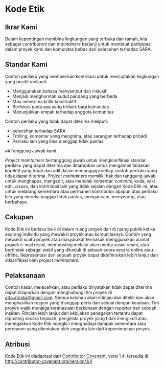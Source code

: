 # Kode Etik

## Ikrar Kami

Dalam kepentingan membina lingkungan yang terbuka dan ramah, kita sebagai *contributors* dan *maintainers* berjanji untuk membuat partisipasi dalam proyek kami dan komunitas bebas dari pelecehan terhadap SARA.

## Standar Kami

Contoh perilaku yang memberikan kontribusi untuk menciptakan lingkungan yang positif meliputi:

* Menggunakan bahasa menyambut dan inklusif
* Menjadi menghormati sudut pandang yang berbeda
* Mau menerima kritik konstruktif
* Berfokus pada apa yang terbaik bagi komunitas
* Menunjukkan empati terhadap anggota komunitas

Contoh perilaku yang tidak dapat diterima meliputi:

* pelecehan terhadap SARA
* Trolling, komentar yang menghina, atau serangan terhadap pribadi
* Perilaku lain yang bisa dianggap tidak pantas

##Tanggung Jawab kami

*Project maintainers* bertanggung jawab untuk mengklarifikasi standar perilaku yang dapat diterima dan diharapkan untuk mengambil tindakan korektif yang tepat dan adil dalam menanggapi setiap contoh perilaku yang tidak dapat diterima. *Project maintainers* memiliki hak dan tanggung jawab untuk menghapus, mengedit, atau menolak komentar, *commits*, kode, wiki edit, *issues*, dan kontribusi lain yang tidak sejalan dengan Kode Etik ini, atau untuk melarang sementara atau permanen kontributor apapun atas perilaku lain yang mereka anggap tidak pantas, mengancam, menyerang, atau berbahaya.

## Cakupan

Kode Etik ini berlaku baik di dalam ruang proyek dan di ruang publik ketika seorang individu yang mewakili proyek atau komunitasnya. Contoh yang mewakili suatu proyek atau masyarakat termasuk menggunakan alamat proyek e-mail resmi, memposting melalui akun media sosial resmi, atau bertindak sebagai wakil yang ditunjuk di sebuah acara secara online atau offline. Representasi dari sebuah proyek dapat didefinisikan lebih lanjut dan diklarifikasi oleh *project maintainers*.

## Pelaksanaan

Contoh kasar, melecehkan, atau perilaku dinyatakan tidak dapat diterima dapat dilaporkan dengan menghubungi tim proyek di atta.atriska@gmail.com. Semua keluhan akan ditinjau dan diteliti dan akan menghasilkan respon yang dianggap perlu dan sesuai dengan keadaan. Tim proyek wajib menjaga kerahasiaan berkenaan dengan reporter dari sebuah insiden. Rincian lebih lanjut dari kebijakan penegakan tertentu dapat diposting secara terpisah. pengelola proyek yang tidak mengikuti atau menegakkan Kode Etik mungkin menghadapi dampak sementara atau permanen yang ditentukan oleh anggota lain dari kepemimpinan proyek.

## Atribusi

Kode Etik ini diadaptasi dari [Contributor Covenant](http://contributor-covenant.org/version/1/4), versi 1.4, tersedia di http://contributor-covenant.org/version/1/4
